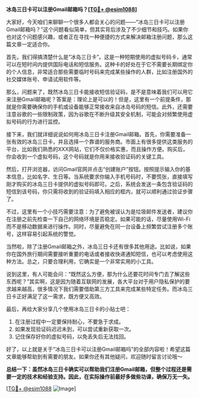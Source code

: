 **冰岛三日卡可以注册Gmail邮箱吗？[[TG💪+ @esim1088](https://t.me/s/esim1088)]**

大家好，今天咱们来聊聊一个很多人都会关心的问题——“冰岛三日卡可以注册Gmail邮箱吗？”这个问题看似简单，但其实背后涉及了不少细节和技巧。如果你也对这个问题感兴趣，或者正在寻找一种便捷的方式来解决邮箱注册问题，那么这篇文章一定适合你。

首先，我们得搞清楚什么是“冰岛三日卡”。这是一种短期使用的虚拟号码卡，通常可以在短时间内提供国际电话和短信服务。这种卡的好处在于它不需要长期绑定你的个人信息，非常适合那些需要临时号码来完成某些操作的人群，比如注册国外的社交媒体账号、申请试用软件等。

那么，问题来了，既然冰岛三日卡能接收短信验证码，是不是意味着我们可以用它来注册Gmail邮箱呢？答案是：理论上是可以的！但是，这里有一个前提条件，那就是你需要确保你的手机或设备能够正常接收来自冰岛号码的短信。此外，还需要注意谷歌的一些限制政策，因为谷歌在不断升级其安全机制，可能会对频繁使用虚拟号码的行为进行监控。

接下来，我们就详细说说如何用冰岛三日卡注册Gmail邮箱。首先，你需要准备一张有效的冰岛三日卡，并且选择一个靠谱的服务商。市面上有很多提供这类服务的平台，比如我们熟悉的XXX网站，它们不仅价格实惠，而且操作方便。购买后，你会收到一个虚拟号码，这个号码就是你用来接收验证码的关键工具。

然后，打开浏览器，访问Gmail官网并点击“创建账户”按钮。按照提示输入你的基本信息，比如名字、生日等。当系统要求你输入手机号码时，不要慌张，直接填写刚才购买的冰岛三日卡提供的虚拟号码即可。之后，系统会发送一条包含验证码的短信到该号码，你只需将收到的验证码填入相应的框内，就可以顺利通过验证步骤了。

不过，这里有一个小技巧需要注意：为了避免被误认为是垃圾邮件发送者，建议你在注册之前先检查一下自己的网络环境是否稳定。如果可能的话，尽量使用Wi-Fi而不是移动数据来进行操作。同时，尽量避免在同一台设备上频繁尝试注册多个账号，这样容易引起系统的警觉。

当然啦，除了注册Gmail邮箱之外，冰岛三日卡还有很多其他用途。比如说，如果你在国外旅行期间需要接听重要的电话或者接收快递通知短信，也可以考虑使用这种方法。总之，只要合理利用，它确实是一个非常实用的小工具。

说到这里，有人可能会问：“既然这么方便，那为什么还要花时间专门去了解这些东西呢？”其实啊，这是因为随着互联网的发展，各大平台对于用户隐私保护的要求越来越高，很多情况下我们需要借助第三方工具来完成某些特定任务。而冰岛三日卡正好满足了这一需求，既方便又高效。

最后，再给大家分享几个使用冰岛三日卡的小贴士吧：
1. 在注册过程中一定要保持耐心，不要急于求成。
2. 如果发现验证码迟迟未到，可以尝试重新获取一次。
3. 记住保存好你的虚拟号码，以免丢失后无法找回。

好了，以上就是关于“冰岛三日卡可以注册Gmail邮箱吗”的全部内容啦！希望这篇文章能够帮助到有需要的朋友。如果你还有其他疑问，欢迎随时留言讨论哦～

**总结一下：虽然冰岛三日卡确实可以帮助我们注册Gmail邮箱，但整个过程还是需要一定的技术和经验支持。因此，在实际操作前最好多做些功课，确保万无一失。**

[[TG💪+ @esim1088](https://t.me/s/esim1088) ![Image](https://i.postimg.cc/4NQfJmqS/Snipaste-2025-05-13-00-14-12.png)]